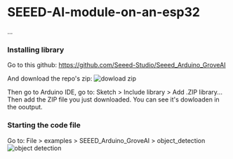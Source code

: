 # SEEED-AI-module-on-an-esp32

...

### Installing library

Go to this github: https://github.com/Seeed-Studio/Seeed_Arduino_GroveAI

And download the repo's zip:
![dowload zip](https://github.com/user-attachments/assets/a9ecc1cd-b475-4175-93b6-4dcdcd447be8)

Then go to Arduino IDE, go to: Sketch > Include library > Add .ZIP library...
Then add the ZIP file you just downloaded. 
You can see it's dowloaden in the ooutput. 


### Starting the code file

Go to: File > examples > SEEED_Arduino_GroveAI > object_detection
![object detection](https://github.com/user-attachments/assets/108c2998-21be-47dc-8401-c6148e79c312)


